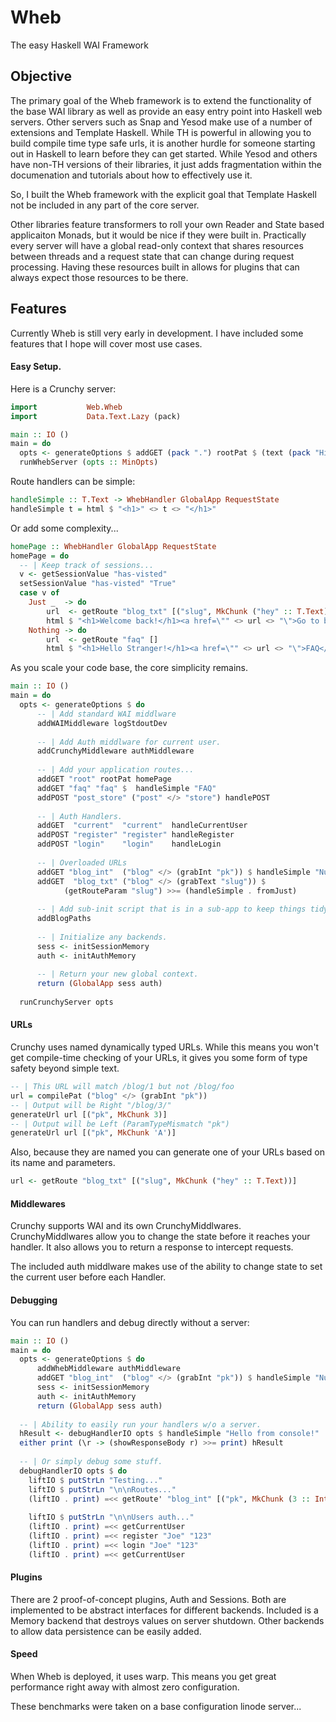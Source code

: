 Wheb
======

The easy Haskell WAI Framework

Objective
---------

The primary goal of the Wheb framework is to extend the functionality of the base WAI library as well as provide an easy entry point into Haskell web servers. Other servers such as Snap and Yesod make use of a number of extensions and Template Haskell. While TH is powerful in allowing you to build compile time type safe urls, it is another hurdle for someone starting out in Haskell to learn before they can get started. While Yesod and others have non-TH versions of their libraries, it just adds fragmentation within the documenation and tutorials about how to effectively use it.

So, I built the Wheb framework with the explicit goal that Template Haskell not be included in any part of the core server.

Other libraries feature transformers to roll your own Reader and State based applicaiton Monads, but it would be nice if they were built in. Practically every server will have a global read-only context that shares resources between threads and a request state that can change during request processing. Having these resources built in allows for plugins that can always expect those resources to be there.

Features
--------

Currently Wheb is still very early in development. I have included some features that I hope will cover most use cases.


#### Easy Setup.
Here is a Crunchy server:

```haskell
import           Web.Wheb
import           Data.Text.Lazy (pack)

main :: IO ()
main = do
  opts <- generateOptions $ addGET (pack ".") rootPat $ (text (pack "Hi!"))
  runWhebServer (opts :: MinOpts)
```

Route handlers can be simple:

```haskell
handleSimple :: T.Text -> WhebHandler GlobalApp RequestState
handleSimple t = html $ "<h1>" <> t <> "</h1>"
```

Or add some complexity...

```haskell
homePage :: WhebHandler GlobalApp RequestState
homePage = do
  -- | Keep track of sessions...
  v <- getSessionValue "has-visted"
  setSessionValue "has-visted" "True"
  case v of
    Just _  -> do
        url  <- getRoute "blog_txt" [("slug", MkChunk ("hey" :: T.Text))]
        html $ "<h1>Welcome back!</h1><a href=\"" <> url <> "\">Go to blog</a>"
    Nothing -> do
        url  <- getRoute "faq" []
        html $ "<h1>Hello Stranger!</h1><a href=\"" <> url <> "\">FAQ</a>"
```

As you scale your code base, the core simplicity remains.

```haskell
main :: IO ()
main = do
  opts <- generateOptions $ do
      -- | Add standard WAI middlware
      addWAIMiddleware logStdoutDev
      
      -- | Add Auth middlware for current user.
      addCrunchyMiddleware authMiddleware
      
      -- | Add your application routes...
      addGET "root" rootPat homePage
      addGET "faq" "faq" $  handleSimple "FAQ"
      addPOST "post_store" ("post" </> "store") handlePOST
      
      -- | Auth Handlers.
      addGET  "current"  "current"  handleCurrentUser
      addPOST "register" "register" handleRegister
      addPOST "login"    "login"    handleLogin
      
      -- | Overloaded URLs
      addGET "blog_int"  ("blog" </> (grabInt "pk")) $ handleSimple "Number"
      addGET  "blog_txt" ("blog" </> (grabText "slug")) $ 
            (getRouteParam "slug") >>= (handleSimple . fromJust)
            
      -- | Add sub-init script that is in a sub-app to keep things tidy
      addBlogPaths
      
      -- | Initialize any backends.
      sess <- initSessionMemory
      auth <- initAuthMemory
      
      -- | Return your new global context.
      return (GlobalApp sess auth)
      
  runCrunchyServer opts
```


#### URLs
Crunchy uses named dynamically typed URLs. While this means you won't get compile-time checking of your URLs, it gives you some form of type safety beyond simple text. 

```haskell
-- | This URL will match /blog/1 but not /blog/foo
url = compilePat ("blog" </> (grabInt "pk"))
-- | Output will be Right "/blog/3/"
generateUrl url [("pk", MkChunk 3)]
-- | Output will be Left (ParamTypeMismatch "pk")
generateUrl url [("pk", MkChunk 'A')]
```

Also, because they are named you can generate one of your URLs based on its name and parameters.

```haskell
url <- getRoute "blog_txt" [("slug", MkChunk ("hey" :: T.Text))]
```

#### Middlewares
Crunchy supports WAI and its own CrunchyMiddlwares. CrunchyMiddlwares allow you to change the state before it reaches your handler. It also allows you to return a response to intercept requests.

The included auth middlware makes use of the ability to change state to set the current user before each Handler.

#### Debugging

You can run handlers and debug directly without a server:

```haskell
main :: IO ()
main = do
  opts <- generateOptions $ do
      addWhebMiddleware authMiddleware
      addGET "blog_int"  ("blog" </> (grabInt "pk")) $ handleSimple "Number"
      sess <- initSessionMemory
      auth <- initAuthMemory
      return (GlobalApp sess auth)
  
  -- | Ability to easily run your handlers w/o a server.
  hResult <- debugHandlerIO opts $ handleSimple "Hello from console!"
  either print (\r -> (showResponseBody r) >>= print) hResult
  
  -- | Or simply debug some stuff.
  debugHandlerIO opts $ do
    liftIO $ putStrLn "Testing..."
    liftIO $ putStrLn "\n\nRoutes..."
    (liftIO . print) =<< getRoute' "blog_int" [("pk", MkChunk (3 :: Int))]
    
    liftIO $ putStrLn "\n\nUsers auth..."
    (liftIO . print) =<< getCurrentUser
    (liftIO . print) =<< register "Joe" "123"
    (liftIO . print) =<< login "Joe" "123"
    (liftIO . print) =<< getCurrentUser
```

#### Plugins
There are 2 proof-of-concept plugins, Auth and Sessions. Both are implemented to be abstract interfaces for different backends. Included is a Memory backend that destroys values on server shutdown. Other backends to allow data persistence can be easily added.


#### Speed
When Wheb is deployed, it uses warp. This means you get great performance right away with almost zero configuration.

These benchmarks were taken on a base configuration linode server...

```
```